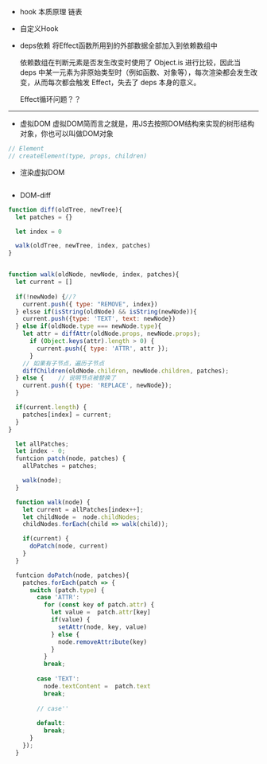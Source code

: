 <!-- https://juejin.cn/post/6844904132164190221 -->
- hook
  本质原理 链表

- 自定义Hook
<!-- ahooks react-use -->

- deps依赖
  将Effect函数所用到的外部数据全部加入到依赖数组中

  依赖数组在判断元素是否发生改变时使用了 Object.is 进行比较，因此当 deps 中某一元素为非原始类型时（例如函数、对象等），每次渲染都会发生改变，从而每次都会触发 Effect，失去了 deps 本身的意义。

  Effect循环问题？？



------


- 虚拟DOM
虚拟DOM简而言之就是，用JS去按照DOM结构来实现的树形结构对象，你也可以叫做DOM对象

``` javascript
// Element
// createElement(type, props, children)
```

- 渲染虚拟DOM
<!-- render -->
```javascript

```

- DOM-diff
<!-- 先序深度优先遍历 -->
```javascript
function diff(oldTree, newTree){
  let patches = {}

  let index = 0

  walk(oldTree, newTree, index, patches)
}


function walk(oldNode, newNode, index, patches){
  let current = []
  
  if(!newNode) {//?
    current.push({ type: "REMOVE", index})
  } elsse if(isString(oldNode) && isString(newNode)){
    current.push({type: 'TEXT', text: newNode})
  } else if(oldNode.type === newNode.type){
    let attr = diffAttr(oldNode.props, newNode.props);
      if (Object.keys(attr).length > 0) {
        current.push({ type: 'ATTR', attr });
      }
    // 如果有子节点，遍历子节点
    diffChildren(oldNode.children, newNode.children, patches);
  } else {    // 说明节点被替换了
    current.push({ type: 'REPLACE', newNode});
  }

  if(current.length) {
    patches[index] = current;
  }
}
```

```javascript
  let allPatches;
  let index - 0;
  funtcion patch(node, patches) {
    allPatches = patches;

    walk(node);
  }

  function walk(node) {
    let current = allPatches[index++];
    let childNode =  node.childNodes;
    childNodes.forEach(child => walk(child));

    if(current) {
      doPatch(node, current)
    }
  }

  funtcion doPatch(node, patches){
    patches.forEach(patch => {
      switch (patch.type) {
        case 'ATTR':
          for (const key of patch.attr) {
            let value =  patch.attr[key]
            if(value) {
              setAttr(node, key, value)
            } else {
              node.removeAttribute(key)
            }
          }
          break;
        
        case 'TEXT': 
          node.textContent =  patch.text
          break;
        
        // case''
      
        default:
          break;
      }
    });
  }

```